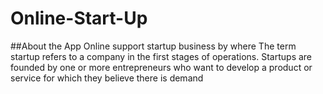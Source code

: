 # Online-Start-Up

##About the App
Online support startup business by where The term startup refers to a company in the first stages of operations. Startups are founded by one or more entrepreneurs who want to develop a product or service for which they believe there is demand
